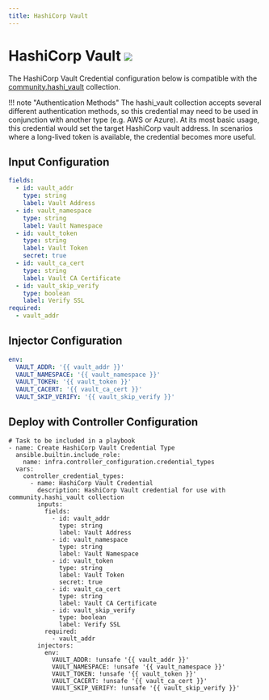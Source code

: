 ```yaml
---
title: HashiCorp Vault
---
```

# HashiCorp Vault <img src="/icons/hashi.png" class="title-icon">

The HashiCorp Vault Credential configuration below is compatible with the [community.hashi_vault](https://docs.ansible.com/ansible/latest/collections/community/hashi_vault/index.html) collection.

!!! note "Authentication Methods"
    The hashi_vault collection accepts several different authentication methods, so this credential may need to be used in conjunction with another type (e.g. AWS or Azure). At its most basic usage, this credential would set the target HashiCorp vault address. In scenarios where a long-lived token is available, the credential becomes more useful.

## Input Configuration
```yaml
fields:
  - id: vault_addr
    type: string
    label: Vault Address
  - id: vault_namespace
    type: string
    label: Vault Namespace
  - id: vault_token
    type: string
    label: Vault Token
    secret: true
  - id: vault_ca_cert
    type: string
    label: Vault CA Certificate
  - id: vault_skip_verify
    type: boolean
    label: Verify SSL
required:
  - vault_addr
```

## Injector Configuration
```yaml
env:
  VAULT_ADDR: '{{ vault_addr }}'
  VAULT_NAMESPACE: '{{ vault_namespace }}'
  VAULT_TOKEN: '{{ vault_token }}'
  VAULT_CACERT: '{{ vault_ca_cert }}'
  VAULT_SKIP_VERIFY: '{{ vault_skip_verify }}'
```

## Deploy with Controller Configuration

```
# Task to be included in a playbook
- name: Create HashiCorp Vault Credential Type
  ansible.builtin.include_role:
    name: infra.controller_configuration.credential_types
  vars:
    controller_credential_types:
      - name: HashiCorp Vault Credential
        description: HashiCorp Vault credential for use with community.hashi_vault collection
        inputs:
          fields:
            - id: vault_addr
              type: string
              label: Vault Address
            - id: vault_namespace
              type: string
              label: Vault Namespace
            - id: vault_token
              type: string
              label: Vault Token
              secret: true
            - id: vault_ca_cert
              type: string
              label: Vault CA Certificate
            - id: vault_skip_verify
              type: boolean
              label: Verify SSL
          required:
            - vault_addr
        injectors:
          env:
            VAULT_ADDR: !unsafe '{{ vault_addr }}'
            VAULT_NAMESPACE: !unsafe '{{ vault_namespace }}'
            VAULT_TOKEN: !unsafe '{{ vault_token }}'
            VAULT_CACERT: !unsafe '{{ vault_ca_cert }}'
            VAULT_SKIP_VERIFY: !unsafe '{{ vault_skip_verify }}'
```